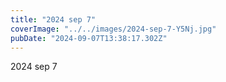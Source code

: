 ```yaml
---
title: "2024 sep 7"
coverImage: "../../images/2024-sep-7-Y5Nj.jpg"
pubDate: "2024-09-07T13:38:17.302Z"
---
```


2024 sep 7

